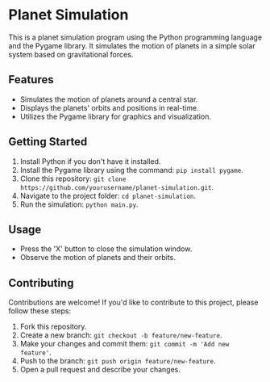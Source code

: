 # Planet Simulation

This is a planet simulation program using the Python programming language and the Pygame library. It simulates the motion of planets in a simple solar system based on gravitational forces.

## Features

- Simulates the motion of planets around a central star.
- Displays the planets' orbits and positions in real-time.
- Utilizes the Pygame library for graphics and visualization.

## Getting Started

1. Install Python if you don't have it installed.
2. Install the Pygame library using the command: `pip install pygame`.
3. Clone this repository: `git clone https://github.com/yourusername/planet-simulation.git`.
4. Navigate to the project folder: `cd planet-simulation`.
5. Run the simulation: `python main.py`.

## Usage

- Press the 'X' button to close the simulation window.
- Observe the motion of planets and their orbits.

## Contributing

Contributions are welcome! If you'd like to contribute to this project, please follow these steps:

1. Fork this repository.
2. Create a new branch: `git checkout -b feature/new-feature`.
3. Make your changes and commit them: `git commit -m 'Add new feature'`.
4. Push to the branch: `git push origin feature/new-feature`.
5. Open a pull request and describe your changes.

